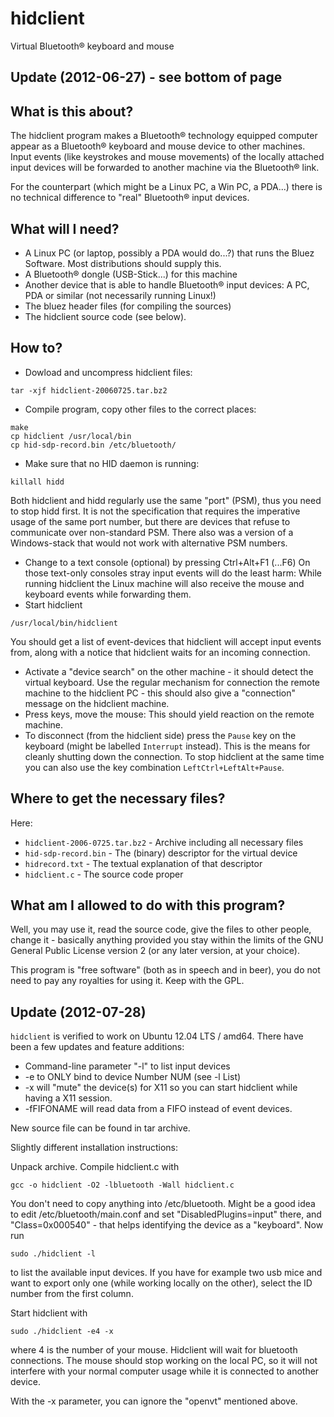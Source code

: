 # hidclient

Virtual Bluetooth® keyboard and mouse

## Update (2012-06-27) - see bottom of page

## What is this about?

The hidclient program makes a Bluetooth® technology equipped computer appear as a Bluetooth® keyboard and mouse device to other machines. Input events (like keystrokes and mouse movements) of the locally attached input devices will be forwarded to another machine via the Bluetooth® link.

For the counterpart (which might be a Linux PC, a Win PC, a PDA...) there is no technical difference to "real" Bluetooth® input devices.

## What will I need?

* A Linux PC (or laptop, possibly a PDA would do...?) that runs the Bluez Software. Most distributions should supply this.
* A Bluetooth® dongle (USB-Stick...) for this machine
* Another device that is able to handle Bluetooth® input devices: A PC, PDA or similar (not necessarily running Linux!)
* The bluez header files (for compiling the sources)
* The hidclient source code (see below).


## How to?

* Dowload and uncompress hidclient files:

```
tar -xjf hidclient-20060725.tar.bz2
```

* Compile program, copy other files to the correct places:

```
make
cp hidclient /usr/local/bin
cp hid-sdp-record.bin /etc/bluetooth/
```

* Make sure that no HID daemon is running:

```
killall hidd
```

Both hidclient and hidd regularly use the same "port" (PSM), thus you need to stop hidd first. It is not the specification that requires the imperative usage of the same port number, but there are devices that refuse to communicate over non-standard PSM. There also was a version of a Windows-stack that would not work with alternative PSM numbers.

* Change to a text console (optional) by pressing Ctrl+Alt+F1 (...F6)
On those text-only consoles stray input events will do the least harm: While running hidclient the Linux machine will also receive the mouse and keyboard events while forwarding them.
* Start hidclient

```
/usr/local/bin/hidclient
```

You should get a list of event-devices that hidclient will accept input events from, along with a notice that hidclient waits for an incoming connection.
* Activate a "device search" on the other machine - it should detect the virtual keyboard. Use the regular mechanism for connection the remote machine to the hidclient PC - this should also give a "connection" message on the hidclient machine.
* Press keys, move the mouse: This should yield reaction on the remote machine.
* To disconnect (from the hidclient side) press the `Pause` key on the keyboard (might be labelled `Interrupt` instead). This is the means for cleanly shutting down the connection.
To stop hidclient at the same time you can also use the key combination `LeftCtrl+LeftAlt+Pause`.

## Where to get the necessary files?

Here:

* `hidclient-2006-0725.tar.bz2` - Archive including all necessary files
* `hid-sdp-record.bin` - The (binary) descriptor for the virtual device
* `hidrecord.txt` - The textual explanation of that descriptor
* `hidclient.c` - The source code proper

## What am I allowed to do with this program?

Well, you may use it, read the source code, give the files to other people, change it - basically anything provided you stay within the limits of the GNU General Public License version 2 (or any later version, at your choice).

This program is "free software" (both as in speech and in beer), you do not need to pay any royalties for using it. Keep with the GPL.

## Update (2012-07-28)

`hidclient` is verified to work on Ubuntu 12.04 LTS / amd64. There have been a few updates and feature additions:

* Command-line parameter "-l" to list input devices
* -e<NUM> to ONLY bind to device Number NUM (see -l List)
* -x will "mute" the device(s) for X11 so you can start hidclient while having a X11 session.
* -fFIFONAME will read data from a FIFO instead of event devices.

New source file can be found in tar archive.

Slightly different installation instructions:

Unpack archive. Compile hidclient.c with
```
gcc -o hidclient -O2 -lbluetooth -Wall hidclient.c
```
You don't need to copy anything into /etc/bluetooth. Might be a good idea to edit /etc/bluetooth/main.conf and set "DisabledPlugins=input" there, and "Class=0x000540" - that helps identifying the device as a "keyboard". Now run

```
sudo ./hidclient -l
```

to list the available input devices. If you have for example two usb mice and want to export only one (while working locally on the other), select the ID number from the first column.

Start hidclient with

```
sudo ./hidclient -e4 -x
```

where 4 is the number of your mouse. Hidclient will wait for bluetooth connections. The mouse should stop working on the local PC, so it will not interfere with your normal computer usage while it is connected to another device.

With the -x parameter, you can ignore the "openvt" mentioned above.
